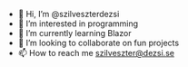 - 👋 Hi, I’m @szilveszterdezsi
- 👀 I’m interested in programming
- 🌱 I’m currently learning Blazor
- 💞️ I’m looking to collaborate on fun projects
- 📫 How to reach me szilveszter@dezsi.se
